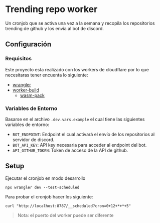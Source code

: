 # Trending repo worker
Un cronjob que se activa una vez a la semana y recopila los repositorios trending de github y los envía al 
bot de discord.

## Configuración

### Requisitos
Este proyecto esta realizado con los workers de cloudflare por lo que necesitaras tener encuenta lo siguiente:

- [wrangler](https://developers.cloudflare.com/workers/wrangler/install-and-update/)
- [worker-build](https://crates.io/crates/worker-build)
    - [wasm-pack](https://rustwasm.github.io/wasm-pack/)

### Variables de Entorno
Basarse en el archivo `.dev.vars.example` el cual tiene las siguientes variables de entorno:

- `BOT_ENDPOINT`: Endpoint el cual activará el envío de los repositorios al servidor de discord.
- `BOT_API_KEY`: API key necesaria para acceder al endpoint del bot.
- `API_GITHUB_TOKEN`: Token de acceso de la API de github. 

## Setup
Ejecutar el cronjob en modo desarrollo
```shell
npx wrangler dev --test-scheduled
```

Para probar el cronjob hacer los siguiente:

```shell
curl "http://localhost:8787/__scheduled?cron=0+12+*+*+5"
```

> Nota: el puerto del worker puede ser diferente